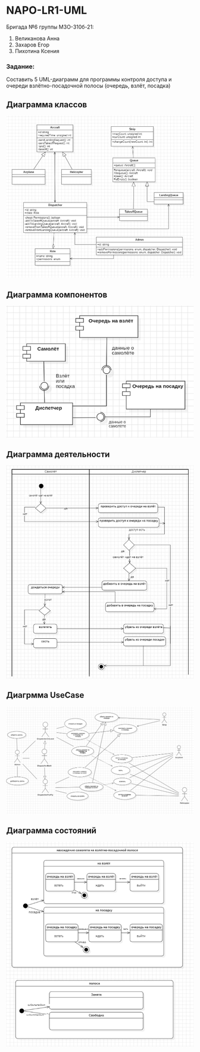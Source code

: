 # NAPO-LR1-UML

Бригада №6 группы М3О-310б-21:
1. Великанова Анна
2. Захаров Егор
3. Пихотина Ксения

### Задание:
Составить 5 UML-диаграмм для программы контроля доступа и очереди взлётно-посадочной полосы (очередь, взлёт, посадка)

## Диаграмма классов
![class_diagram](class_diagram.jpg)

## Диаграмма компонентов
![component_diagram](ComponentDiagram.jpeg)

## Диаграмма деятельности
![activity_diagram](ActivityDiagram.jpeg)

## Диагрмма UseCase
![use_case_diagram](use-case_diagram.jpg)

## Диаграмма состояний
![state_diagram](statechart_diagram.jpg)
